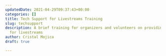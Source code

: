 ```yaml
---
updatedDate: 2021-04-29T09:37:43+00:00
categories: []
title: Tech Support for Livestreams Training
slug: techsupport
description: A brief training for organizers and volunteers on providing tech support
  for livestreams
author: Cristal Mojica
draft: true

---
```

